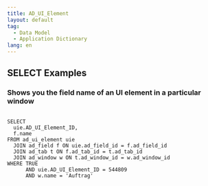 ```yaml
---
title: AD_UI_Element
layout: default
tag: 
  - Data Model
  - Application Dictionary
lang: en
---
```


## SELECT Examples

### Shows you the field name of an UI element in a particular window

```

SELECT
  uie.AD_UI_Element_ID,
  f.name
FROM ad_ui_element uie
  JOIN ad_field f ON uie.ad_field_id = f.ad_field_id
  JOIN ad_tab t ON f.ad_tab_id = t.ad_tab_id
  JOIN ad_window w ON t.ad_window_id = w.ad_window_id
WHERE TRUE
      AND uie.AD_UI_Element_ID = 544809
      AND w.name = 'Auftrag'
```

